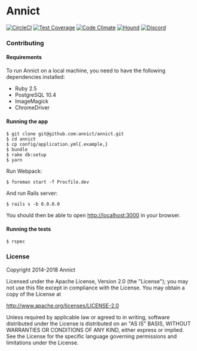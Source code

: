 # Annict

[![CircleCI](https://img.shields.io/circleci/project/github/annict/annict.svg)](https://circleci.com/gh/annict/annict)
[![Test Coverage](https://api.codeclimate.com/v1/badges/ba10b596888853bc3f83/test_coverage)](https://codeclimate.com/github/annict/annict/test_coverage)
[![Code Climate](https://codeclimate.com/github/annict/annict/badges/gpa.svg)](https://codeclimate.com/github/annict/annict)
[![Hound](https://camo.githubusercontent.com/23ee7a697b291798079e258bbc25434c4fac4f8b/68747470733a2f2f696d672e736869656c64732e696f2f62616467652f50726f7465637465645f62792d486f756e642d6138373364312e737667)](https://houndci.com)
[![Discord](https://camo.githubusercontent.com/b12a95e20b7ca35f918c0ab5103fe56b6f44c067/68747470733a2f2f696d672e736869656c64732e696f2f62616467652f636861742d6f6e253230646973636f72642d3732383964612e737667)](https://chat.annict.com)


### Contributing

#### Requirements

To run Annict on a local machine, you need to have the following dependencies installed:

* Ruby 2.5
* PostgreSQL 10.4
* ImageMagick
* ChromeDriver

#### Running the app

```
$ git clone git@github.com:annict/annict.git
$ cd annict
$ cp config/application.yml{.example,}
$ bundle
$ rake db:setup
$ yarn
```

Run Webpack:

```
$ foreman start -f Procfile.dev
```

And run Rails server:

```
$ rails s -b 0.0.0.0
```

You should then be able to open [http://localhost:3000](http://localhost:3000) in your browser.

#### Running the tests

```
$ rspec
```

### License

Copyright 2014-2018 Annict

Licensed under the Apache License, Version 2.0 (the "License");
you may not use this file except in compliance with the License.
You may obtain a copy of the License at

http://www.apache.org/licenses/LICENSE-2.0

Unless required by applicable law or agreed to in writing, software
distributed under the License is distributed on an "AS IS" BASIS,
WITHOUT WARRANTIES OR CONDITIONS OF ANY KIND, either express or implied.
See the License for the specific language governing permissions and
limitations under the License.
